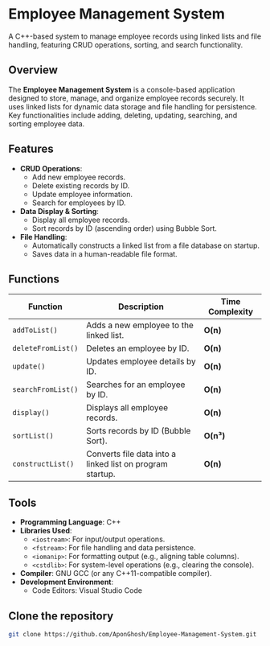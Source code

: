 # Employee Management System

A C++-based system to manage employee records using linked lists and file handling, featuring CRUD operations, sorting, and search functionality.


## Overview
The **Employee Management System** is a console-based application designed to store, manage, and organize employee records securely. It uses linked lists for dynamic data storage and file handling for persistence. Key functionalities include adding, deleting, updating, searching, and sorting employee data.

## Features
- **CRUD Operations**:
  - Add new employee records.
  - Delete existing records by ID.
  - Update employee information.
  - Search for employees by ID.
- **Data Display & Sorting**:
  - Display all employee records.
  - Sort records by ID (ascending order) using Bubble Sort.
- **File Handling**:
  - Automatically constructs a linked list from a file database on startup.
  - Saves data in a human-readable file format.

## Functions
| Function            | Description                                                                | Time Complexity  |
|---------------------|----------------------------------------------------------------------------|------------------|
| `addToList()`       | Adds a new employee to the linked list.                                    | **O(n)**         |
| `deleteFromList()`  | Deletes an employee by ID.                                                 | **O(n)**         |
| `update()`          | Updates employee details by ID.                                            | **O(n)**         |
| `searchFromList()`  | Searches for an employee by ID.                                            | **O(n)**         |
| `display()`         | Displays all employee records.                                             | **O(n)**         |
| `sortList()`        | Sorts records by ID (Bubble Sort).                                         | **O(n³)**        |
| `constructList()`   | Converts file data into a linked list on program startup.                  | **O(n)**         |

## Tools
- **Programming Language**: C++
- **Libraries Used**:
  - `<iostream>`: For input/output operations.
  - `<fstream>`: For file handling and data persistence.
  - `<iomanip>`: For formatting output (e.g., aligning table columns).
  - `<cstdlib>`: For system-level operations (e.g., clearing the console).
- **Compiler**: GNU GCC (or any C++11-compatible compiler).
- **Development Environment**: 
  - Code Editors: Visual Studio Code

## Clone the repository
   ```bash
   git clone https://github.com/AponGhosh/Employee-Management-System.git
